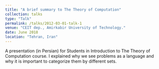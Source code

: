 ```yaml
---
title: "A brief summary to The Theory of Computation"
collection: talks
type: "Talk"
permalink: /talks/2012-03-01-talk-1
venue: "CEIT dep., Amirkabir University of Technology."
date: June 2018
location: "Tehran, Iran"
---
```


A presentation (in Persian) for Students in Introduction to The Theory of Computation course. I explained why we see problems as a language and why it is important to categorize them by different sets. 
